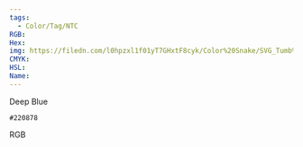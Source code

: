 ```yaml
---
tags:
  - Color/Tag/NTC
RGB:
Hex:
img: https://filedn.com/l0hpzxl1f01yT7GHxtF8cyk/Color%20Snake/SVG_Tumb%20Mass%20No%20Name/220878.svg
CMYK:
HSL:
Name:
---
```

Deep Blue
```palette
#220878
```
RGB
